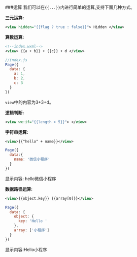 ###运算
我们可以在`{{...}}`内进行简单的运算,支持下面几种方式。

**三元运算:**
```xml
<view hidden="{{flag ? true : false}}"> Hidden </view>
```

**算数运算:**
```xml
<!--index.wxml-->
<view> {{a + b}} + {{c}} + d </view>
```
```js
//index.js
Page({
  data: {
    a: 1,
    b: 2,
    c: 3
  }
})
```
`view`中的内容为3+3+d。

**逻辑判断:**
```xml
<view wx:if="{{length > 5}}"> </view>
```
**字符串运算:**
```xml
<view>{{"hello" + name}}</view>
```
```js
Page({
  data:{
    name: '微信小程序'
  }
})
```
显示内容: hello微信小程序

**数据路径运算:**

```xml
<view>{{object.key}} {{array[0]}}</view>
```
```js
Page({
  data: {
    object: {
      key: 'Hello '
    },
    array: ['小程序']
  }
})
```
显示内容:Hello小程序